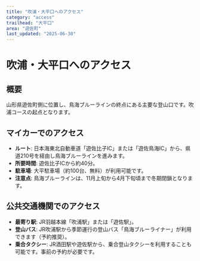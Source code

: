 ```yaml
---
title: "吹浦・大平口へのアクセス"
category: "access"
trailhead: "大平口"
area: "遊佐町"
last_updated: "2025-06-30"
---
```


# 吹浦・大平口へのアクセス

## 概要
山形県遊佐町側に位置し、鳥海ブルーラインの終点にある主要な登山口です。吹浦コースの起点となります。

## マイカーでのアクセス
- **ルート**: 日本海東北自動車道「遊佐比子IC」または「遊佐鳥海IC」から、県道210号を経由し鳥海ブルーラインを進みます。
- **所要時間**: 遊佐比子ICから約40分。
- **駐車場**: 大平駐車場（約100台、無料）が利用可能です。
- **注意点**: 鳥海ブルーラインは、11月上旬から4月下旬頃まで冬期閉鎖となります。

## 公共交通機関でのアクセス
- **最寄り駅**: JR羽越本線「吹浦駅」または「遊佐駅」。
- **登山バス**: JR吹浦駅から季節運行の登山バス「鳥海ブルーライナー」が利用できます（予約推奨）。
- **乗合タクシー**: JR酒田駅や遊佐駅から、乗合登山タクシーを利用することも可能です。事前の予約が必要です。
